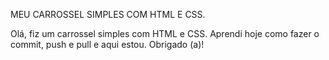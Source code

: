 MEU CARROSSEL SIMPLES COM HTML E CSS.

Olá, fiz um carrossel simples com HTML e CSS.
Aprendi hoje como fazer o commit, push e pull e aqui estou.
Obrigado (a)!
